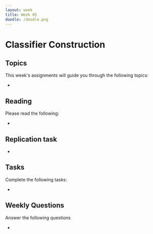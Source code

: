```yaml
---
layout: week
title: Week 05
doodle: /doodle.png
---
```


# Classifier Construction

## Topics

This week's assignments will guide you through the following topics:

* 

## Reading

Please read the following:

* 

## Replication task

* 


## Tasks

Complete the following tasks:

*


## Weekly Questions

Answer the following questions

* 
